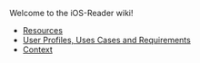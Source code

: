 Welcome to the iOS-Reader wiki!

* [Resources](https://github.com/NYPL/iOS-Reader/wiki/Resources)
* [User Profiles, Uses Cases and Requirements](https://github.com/NYPL/iOS-Reader/wiki/User-Profiles,-cases-and-requirements)
* [Context](https://github.com/NYPL/iOS-Reader/wiki/Context)